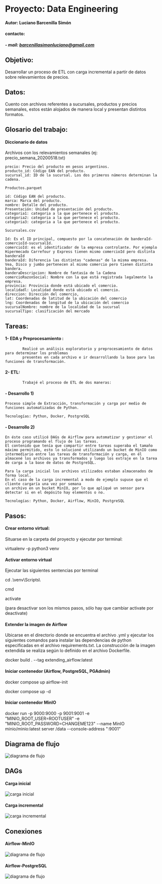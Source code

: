 # Proyecto: Data Engineering
#### Autor: Luciano Barcenilla Simón
#### contacto:
#####           - mail: barcenillasimonluciano@gmail.com


## Objetivo:

Desarrollar un proceso de ETL con carga incremental a partir de datos sobre relevamientos de precios.


## Datos:

Cuento con archivos referentes a sucursales, productos y precios semanales, estos están alojados
de manera local y presentan distintos formatos.


## Glosario del trabajo:

#### Diccionario de datos


Archivos con los relevamientos semanales (ej: precio_semana_20200518.txt)
~~~
precio: Precio del producto en pesos argentinos.
producto_id: Código EAN del producto.
sucursal_id: ID de la sucursal. Los dos primeros números determinan la cadena.
~~~

~~~
Productos.parquet 

id: Código EAN del producto.
marca: Marca del producto.
nombre: Detalle del producto.
Presentación: Unidad de presentación del producto.
categoria1: categoria a la que pertenece el producto.
categoria2: categoria a la que pertenece el producto.
categoria3: categoria a la que pertenece el producto.
~~~

~~~
Sucursales.csv  

Id: Es el ID principal, compuesto por la concatenación de banderaId-comercioId-sucursalId.
comercioId: es el identificador de la empresa controlante. Por ejemplo Hipermecado Carrefour y Express tienen mismo comercioId pero distinta banderaId
banderaId: Diferencia las distintas "cadenas" de la misma empresa. Vea, Disco y jumbo pertenecen al mismo comercio pero tienen distinta bandera.
banderaDescripcion: Nombre de fantasía de la Cadena
comercioRazonSocial: Nombre con la que está registrada legalmente la empresa.
provincia: Provincia donde está ubicado el comercio.
localidadl: Localidad donde está ubicado el comercio.
direccion: Dirección del comercio,
lat: Coordenadas de latitud de la ubicación del comercio
lng: Coordenadas de longitud de la ubicación del comercio
sucursalNombre: nombre de la localidad de la sucursal
sucursalTipo: clasificación del mercado
~~~


## Tareas:

#### 1- EDA y Preprocesamiento :

            Realicé un análisis exploratorio y preprocesamiento de datos para determinar los problemas
            presentes en cada archivo e ir desarrollando la base para las funciones de transformación.


#### 2- ETL:

            Trabajé el proceso de ETL de dos maneras:


####   - Desarrollo 1)

    Proceso simple de Extracción, transformación y carga por medio de funciones automatizadas de Python.

    Tecnologías: Python, Docker, PostgreSQL


####   - Desarrollo 2)

    En éste caso utilicé DAGs de Airflow para automatizar y gestionar el proceso programando el flujo de las tareas. 
    El contenido que tenía que compartir entre tareas superaba el tamaño máximo permitido, esto lo solucioné utilizando un bucket de MinIO como intermediario entre las tareas de transformación y carga, en él almacené los archivos ya transformados y luego los extraje en la tarea de carga a la base de datos de PostgreSQL.

    Para la carga inicial los archivos utilizados estaban almacenados de forma local.
    En el caso de la carga incremental a modo de ejemplo supuse que el cliente cargaría una vez por semana
    un archivo en un bucket MinIO, por lo que apliqué un sensor para detectar si en el depósito hay elementos o no.

    Tecnologías: Python, Docker, Airflow, MinIO, PostgreSQL



## Pasos:

#### Crear entorno virtual:

Situarse en la carpeta del proyecto y ejecutar por terminal:

virtualenv -p python3 venv


#### Activar entorno virtual

Ejecutar las siguientes sentencias por terminal

cd .\venv\Scripts\

cmd

activate

(para desactivar son los mismos pasos, sólo hay que cambiar activate por deactivate)


#### Extender la imagen de Airflow

Ubicarse en el directorio donde se encuentra el archivo .yml y ejecutar los siguientes comandos
para instalar las dependencias de python especificadas en el archivo requirements.txt. La construcción
de la imagen extendida se realiza según lo definido en el archivo Dockerfile.

docker build . --tag extending_airflow:latest


#### Iniciar contenedor (Airflow, PostgreSQL, PGAdmin)

docker compose up airflow-init

docker compose up -d


#### Iniciar contenedor MinIO

docker run -p 9000:9000 -p 9001:9001 -e "MINIO_ROOT_USER=ROOTUSER" -e "MINIO_ROOT_PASSWORD=CHANGEME123" --name MinIO minio/minio:latest server /data --console-address ":9001"

        
## Diagrama de flujo
![diagrama de flujo](images/diagrama-de-flujo.png)

## DAGs

#### Carga inicial
![carga inicial](images/DAG-carga-inicial.png)


#### Carga incremental
![carga incremental](images/DAG-carga-incremental.png)


## Conexiones

#### Airflow-MinIO
![diagrama de flujo](images/minio-conn.png)


#### Airflow-PostgreSQL
![diagrama de flujo](images/postgres-conn.png)


